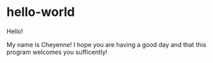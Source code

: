 hello-world
===========

Hello!

My name is Cheyenne! I hope you are having a good day and that this program welcomes you sufficently! 
